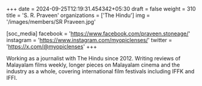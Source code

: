 +++
date = 2024-09-25T12:19:31.454342+05:30
draft = false
weight = 310
title = 'S. R. Praveen'
organizations = ['The Hindu']
img = '/images/members/SR Praveen.jpg'

[soc_media]
facebook = 'https://www.facebook.com/praveen.stoneage/'
instagram = 'https://www.instagram.com/myopiclenses/'
twitter = 'https://x.com/@myopiclenses'
+++

Working as a journalist with The Hindu since 2012. Writing reviews of Malayalam films weekly, longer pieces on Malayalam cinema and the industry as a whole, covering international film festivals including IFFK and IFFI.
